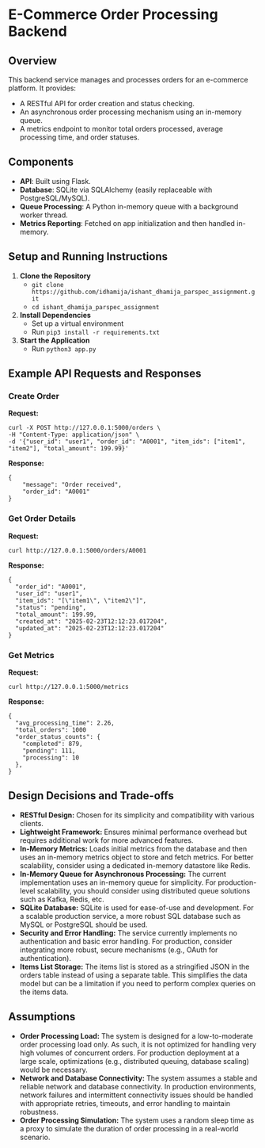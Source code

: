 # E-Commerce Order Processing Backend

## Overview

This backend service manages and processes orders for an e-commerce platform. It provides:

- A RESTful API for order creation and status checking.
- An asynchronous order processing mechanism using an in-memory queue.
- A metrics endpoint to monitor total orders processed, average processing time, and order statuses.

## Components

- **API**: Built using Flask.
- **Database**: SQLite via SQLAlchemy (easily replaceable with PostgreSQL/MySQL).
- **Queue Processing**: A Python in-memory queue with a background worker thread.
- **Metrics Reporting**: Fetched on app initialization and then handled in-memory.

## Setup and Running Instructions

1. **Clone the Repository**
   - `git clone https://github.com/idhamija/ishant_dhamija_parspec_assignment.git`
   - `cd ishant_dhamija_parspec_assignment`
2. **Install Dependencies**
   - Set up a virtual environment
   - Run `pip3 install -r requirements.txt`
3. **Start the Application**
   - Run `python3 app.py`

## Example API Requests and Responses

### Create Order

**Request:**

```
curl -X POST http://127.0.0.1:5000/orders \
-H "Content-Type: application/json" \
-d '{"user_id": "user1", "order_id": "A0001", "item_ids": ["item1", "item2"], "total_amount": 199.99}'
```

**Response:**

```
{
    "message": "Order received",
    "order_id": "A0001"
}
```

### Get Order Details

**Request:**

```
curl http://127.0.0.1:5000/orders/A0001
```

**Response:**

```
{
  "order_id": "A0001",
  "user_id": "user1",
  "item_ids": "[\"item1\", \"item2\"]",
  "status": "pending",
  "total_amount": 199.99,
  "created_at": "2025-02-23T12:12:23.017204",
  "updated_at": "2025-02-23T12:12:23.017204"
}
```

### Get Metrics

**Request:**

```
curl http://127.0.0.1:5000/metrics
```

**Response:**

```
{
  "avg_processing_time": 2.26,
  "total_orders": 1000
  "order_status_counts": {
    "completed": 879,
    "pending": 111,
    "processing": 10
  },
}
```

## Design Decisions and Trade-offs

- **RESTful Design:** Chosen for its simplicity and compatibility with various clients.
- **Lightweight Framework:** Ensures minimal performance overhead but requires additional work for more advanced features.
- **In-Memory Metrics:** Loads initial metrics from the database and then uses an in-memory metrics object to store and fetch metrics. For better scalability, consider using a dedicated in-memory datastore like Redis.
- **In-Memory Queue for Asynchronous Processing:** The current implementation uses an in-memory queue for simplicity. For production-level scalability, you should consider using distributed queue solutions such as Kafka, Redis, etc.
- **SQLite Database:** SQLite is used for ease-of-use and development. For a scalable production service, a more robust SQL database such as MySQL or PostgreSQL should be used.
- **Security and Error Handling:** The service currently implements no authentication and basic error handling. For production, consider integrating more robust, secure mechanisms (e.g., OAuth for authentication).
- **Items List Storage:** The items list is stored as a stringified JSON in the orders table instead of using a separate table. This simplifies the data model but can be a limitation if you need to perform complex queries on the items data.

## Assumptions

- **Order Processing Load:** The system is designed for a low-to-moderate order processing load only. As such, it is not optimized for handling very high volumes of concurrent orders. For production deployment at a large scale, optimizations (e.g., distributed queuing, database scaling) would be necessary.
- **Network and Database Connectivity:** The system assumes a stable and reliable network and database connectivity. In production environments, network failures and intermittent connectivity issues should be handled with appropriate retries, timeouts, and error handling to maintain robustness.
- **Order Processing Simulation:** The system uses a random sleep time as a proxy to simulate the duration of order processing in a real-world scenario.
